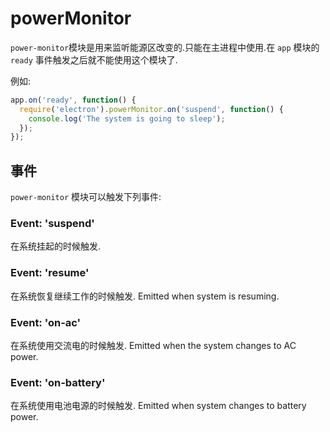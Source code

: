 # powerMonitor

`power-monitor`模块是用来监听能源区改变的.只能在主进程中使用.在 `app` 模块的 `ready` 事件触发之后就不能使用这个模块了.

例如:

```javascript
app.on('ready', function() {
  require('electron').powerMonitor.on('suspend', function() {
    console.log('The system is going to sleep');
  });
});
```

## 事件

`power-monitor` 模块可以触发下列事件:

### Event: 'suspend'

在系统挂起的时候触发.

### Event: 'resume'

在系统恢复继续工作的时候触发.
Emitted when system is resuming.

### Event: 'on-ac'

在系统使用交流电的时候触发.
Emitted when the system changes to AC power.

### Event: 'on-battery'

在系统使用电池电源的时候触发.
Emitted when system changes to battery power.